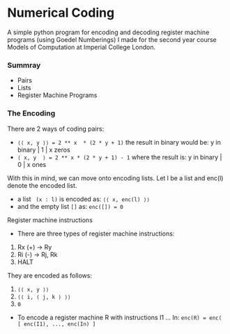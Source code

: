 # Numerical Coding

A simple python program for encoding and decoding register machine programs (using Goedel Numberings) I made for the second year course Models of Computation at Imperial College London.
### Summray
- Pairs
- Lists
- Register Machine Programs

### The Encoding

There are 2 ways of coding pairs:
- `⟨⟨ x, y ⟩⟩ = 2 ** x  * (2 * y + 1)`
the result in binary would be: y in binary | 1 | x zeros
- `⟨ x, y  ⟩ = 2 ** x * (2 * y + 1) - 1`
where the result is: y in binary | 0 | x ones

With this in mind, we can move onto encoding lists. Let l be a list and enc(l) denote the encoded list. 
- a list ` (x : l)` is encoded as: `⟨⟨ x, enc(l) ⟩⟩`
- and the empty list `[]` as:
`enc([]) = 0`

Register machine instructions
- There are three types of register machine instructions:
1. Rx (+) -> Ry
2. Ri (-) -> Rj, Rk
3. HALT

They are encoded as follows:
1. `⟨⟨ x, y ⟩⟩`
2. `⟨⟨ i, ⟨ j, k ⟩ ⟩⟩`
3. `0`
    
- To encode a register machine R with instructions I1 ... In:
`enc(R) = enc( [ enc(I1), ..., enc(In) ]`
